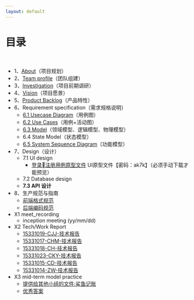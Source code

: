 ```yaml
---
layout: default
---
```


# [](#TOC)目录

&nbsp;&nbsp; 

* 1、[About](01-about)（项目规划）
* 2、[Team profile](02-team-profile)（团队组建）
* 3、[Investigation](04-Investigation)（项目前期调研）
* 4、[Vision](05-Vision)（项目愿景）
* 5、[Product Backlog](06-backlog)（产品特性）
* 6、Requirement specification（需求规格说明）
    - [6.1 Usecase Diagram](07-usecasediagram)（用例图）
    - [6.2 Use Cases](08-usecase)（用例+活动图）
    - [6.3 Model](09-model)（领域模型、逻辑模型、物理模型）
    - 6.4 State Model（状态模型）
    - [6.5 System Sequence Diagram](11-sequence)（功能模型）
* 7、Design（设计）
    - 7.1 UI design
        - [登录注册用例原型文件](https://pan.baidu.com/s/1LtsWomA5lpZ50qMbJgSygg) UI原型文件【密码：ak7k】（必须手动下载才能预览）
    - 7.2 Database design
    - **7.3 API 设计**
* 8、生产规范与指南
    - [前端格式规范](https://zhuanlan.zhihu.com/p/20616464)
   - [后端编码规范](https://blog.csdn.net/qq_31805915/article/details/79951929)
* X1 meet_recording
    - inception meeting (yy/mm/dd)
* X2 Tech/Work Report
    - [15331019-CJJ-技术报告](https://blog.csdn.net/m0_38016385/article/details/79920637)
    - [15331017-CHM-技术报告](https://blog.csdn.net/qq_38121300/article/details/79936182)
    - [15331018-CH-技术报告](https://blog.csdn.net/chenh297/article/details/79933829)
    - [15331023-CKY-技术报告](http://www.cnblogs.com/JerryChan31/p/8809440.html)
    - [15331015-CD-技术报告](https://blog.csdn.net/qq_31805915/article/details/79952007)
    - [15331014-ZW-技术报告](https://mp.csdn.net/postedit/79922310)
* X3 mid-term model practice
     - [提供给其他小组的文件:鲨鱼记账](10-midterm-practice)
     - [优秀答案](https://kake4420.github.io/%E7%B3%BB%E7%BB%9F%E5%88%86%E6%9E%90%E4%B8%8E%E8%AE%BE%E8%AE%A1Hw-6/)  
